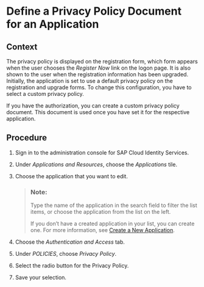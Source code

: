 <!-- loio96111183bf734776bfbec21f3d5f5a5a -->

# Define a Privacy Policy Document for an Application



## Context

The privacy policy is displayed on the registration form, which form appears when the user chooses the *Register Now* link on the logon page. It is also shown to the user when the registration information has been upgraded. Initially, the application is set to use a default privacy policy on the registration and upgrade forms. To change this configuration, you have to select a custom privacy policy.

If you have the authorization, you can create a custom privacy policy document. This document is used once you have set it for the respective application.



## Procedure

1.  Sign in to the administration console for SAP Cloud Identity Services.

2.  Under *Applications and Resources*, choose the *Applications* tile.

3.  Choose the application that you want to edit.

    > ### Note:  
    > Type the name of the application in the search field to filter the list items, or choose the application from the list on the left.
    > 
    > If you don’t have a created application in your list, you can create one. For more information, see [Create a New Application](create-a-new-application-0d4b255.md).

4.  Choose the *Authentication and Access* tab.

5.  Under *POLICIES*, choose *Privacy Policy*.

6.  Select the radio button for the Privacy Policy.

7.  Save your selection.


